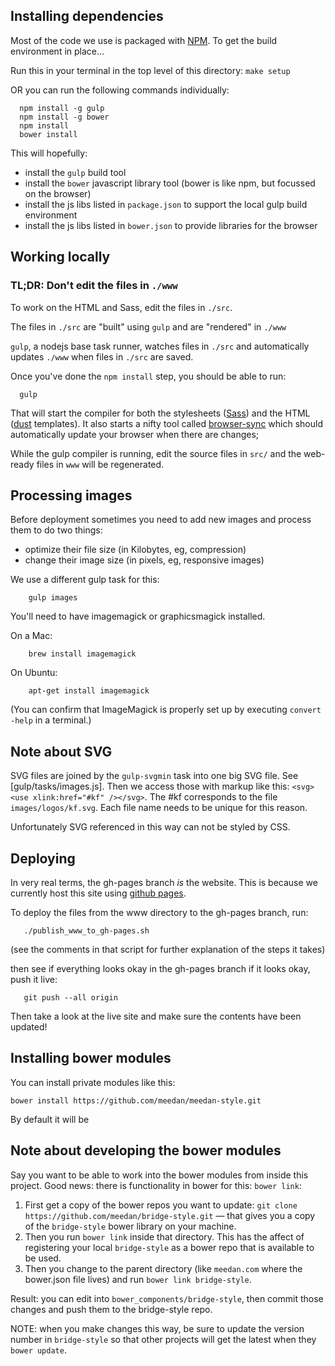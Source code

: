 ## Installing dependencies

Most of the code we use is packaged with [NPM](https://www.npmjs.com/ "npm"). To get the build environment in place...

Run this in your terminal in the top level of this directory: `make setup`

OR you can run the following commands individually:

````                
  npm install -g gulp
  npm install -g bower
  npm install
  bower install
````

This will hopefully:

  * install the `gulp` build tool
  * install the `bower` javascript library tool (bower is like npm, but focussed on the browser)
  * install the js libs listed in `package.json` to support the local gulp build environment
  * install the js libs listed in `bower.json` to provide libraries for the browser

## Working locally

### TL;DR: Don't edit the files in `./www`

To work on the HTML and Sass, edit the files in `./src`.  

The files in `./src` are "built" using `gulp` and are "rendered" in `./www`

`gulp`, a nodejs base task runner, watches files in `./src` and automatically updates `./www` when files in `./src` are saved. 

Once you've done the `npm install` step, you should be able to run:

      gulp

That will start the compiler for both the stylesheets ([Sass](sass-lang.com/)) and the HTML ([dust](http://akdubya.github.io/dustjs/ "dust") templates).  It also starts a nifty tool called [browser-sync](http://www.browsersync.io/) which should automatically update your browser when there are changes;

While the gulp compiler is running, edit the source files in `src/` and the web-ready files in `www` will be regenerated.

## Processing images

Before deployment sometimes you need to add new images and process them to do two things: 

- optimize their file size (in Kilobytes, eg, compression)
- change their image size (in pixels, eg, responsive images)

We use a different gulp task for this: 

        gulp images

You'll need to have imagemagick or graphicsmagick installed. 

On a Mac:

        brew install imagemagick

On Ubuntu: 

        apt-get install imagemagick

(You can confirm that ImageMagick is properly set up by executing `convert -help` in a terminal.)

## Note about SVG

SVG files are joined by the `gulp-svgmin` task into one big SVG file. See [gulp/tasks/images.js]. Then we access those with markup like this: `<svg><use xlink:href="#kf" /></svg>`. The #kf corresponds to the file `images/logos/kf.svg`. Each file name needs to be unique for this reason.

Unfortunately SVG referenced in this way can not be styled by CSS.

## Deploying

In very real terms, the gh-pages branch *is* the website.  This is because we currently host this site using [github pages](https://pages.github.com/). 

To deploy the files from the www directory to the gh-pages branch, run:

```
   ./publish_www_to_gh-pages.sh
```

(see the comments in that script for further explanation of the steps it takes)

then see if everything looks okay in the gh-pages branch
if it looks okay, push it live:

```
   git push --all origin
```

Then take a look at the live site and make sure the contents have been updated!

## Installing bower modules

You can install private modules like this:

`bower install https://github.com/meedan/meedan-style.git`

By default it will be 

## Note about developing the bower modules

Say you want to be able to work into the bower modules from inside this project. Good news: there is functionality in bower for this: `bower link`: 

1. First get a copy of the bower repos you want to update: `git clone https://github.com/meedan/bridge-style.git` — that gives you a copy of the `bridge-style` bower library on your machine. 
2. Then you run `bower link` inside that directory. This has the affect of registering your local `bridge-style` as a bower repo that is available to be used.
3. Then you change to the parent directory (like `meedan.com` where the bower.json file lives) and run `bower link bridge-style`.

Result: you can edit into `bower_components/bridge-style`, then commit those changes and push them to the bridge-style repo. 

NOTE: when you make changes this way, be sure to update the version number in `bridge-style` so that other projects will get the latest when they `bower update`.